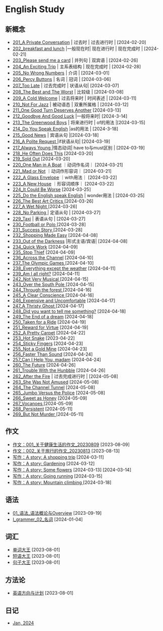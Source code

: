 # English Study

## 新概念

* [201_A Private Conversation](https://github.com/carloscn/english/issues/18) | 过去时 | 过去进行时 | [2024-02-20]
* [202_breakfast and lunch](https://github.com/carloscn/english/issues/19) |一般现在时| 现在进行时 | 现在完成时 | [2024-02-21]
* [203_Please send me a card](https://github.com/carloscn/english/issues/20)  | 并列句 | 双宾语 | [2024-02-26]
* [204_An Exciting Trip](https://github.com/carloscn/english/issues/21) | 主系表结构 | 现在完成时 | [2024-02-28]
* [205_No Wrong Numbers](https://github.com/carloscn/english/issues/22) | 介词 | [2024-03-01]
* [206_Percy Buttons](https://github.com/carloscn/english/issues/23) | 名词 | 冠词 | [2024-03-06]
* [207_Too Late](https://github.com/carloscn/english/issues/24) | 过去完成时 | 状语从句| [2024-03-07]
* [208_The Best and The Worst](https://github.com/carloscn/english/issues/25) | 比较级 | [2024-03-08]
* [209_A Cold Welcome](https://github.com/carloscn/english/issues/26) | 过去将来时 | 时间表述 | [2024-03-11]
* [210_Not For Jazz](https://github.com/carloscn/english/issues/29) | 被动语态 | 双重所属格 | [2024-03-12]
* [211_One Good Turn Deserves Another](https://github.com/carloscn/english/issues/31) [2024-03-13]
* [212_Goodbye And Good Luck](https://github.com/carloscn/english/issues/33) |一般将来时| [2024-3-14]
* [213_The Greenwood Boys](https://github.com/carloscn/english/issues/35) | 将来进行时 | of的用法 |[2024-03-15]
* [214_Do You Speak English](https://github.com/carloscn/english/issues/37) |as的用法 | [2024-3-18]
* [215_Good News](https://github.com/carloscn/english/issues/38) | 宾语从句 |[2024-03-18]
* [216_A Polite Request ](https://github.com/carloscn/english/issues/40) |if状语从句| [2024-03-19]
* [217_Always Young ](https://github.com/carloscn/english/issues/41) |情态动词| have to与must区别 | [2024-03-19]
* [218_He Often Does This](https://github.com/carloscn/english/issues/44) [2024-03-20]
* [219_Sold Out](https://github.com/carloscn/english/issues/45)  [2024-03-20]
* [220_One Man in A Boat](https://github.com/carloscn/english/issues/47) ｜动词作名词｜ [2024-03-21]
* [221_Mad or Not](https://github.com/carloscn/english/issues/48) ｜动词作形容词｜ [2024-03-21]
* [222_A Glass Envelope](https://github.com/carloscn/english/issues/50) ｜with用法｜ [2024-03-22]
* [223_A New House](https://github.com/carloscn/english/issues/51) ｜形容词顺序｜ [2024-03-22]
* [224_It Could Be Worse](https://github.com/carloscn/english/issues/53) [2024-03-25]
* [225_Do the English speak English](https://github.com/carloscn/english/issues/54) | wonder用法 | [2024-03-25]
* [226_The Best Art Critics ](https://github.com/carloscn/english/issues/56) [2024-03-26]
* [227_A Wet Night ](https://github.com/carloscn/english/issues/57) [2024-03-26]
* [228_No Parking ](https://github.com/carloscn/english/issues/60) | 定语从句 | [2024-03-27]
* [229_Taxi](https://github.com/carloscn/english/issues/61) | 表语从句 | [2024-03-27]
* [230_Football or Polo ](https://github.com/carloscn/english/issues/63) [2024-03-28]
* [231_Success Story ](https://github.com/carloscn/english/issues/64) [2024-03-28]
* [232_Shopping Made Easy](https://github.com/carloscn/english/issues/66) [2024-04-08]
* [233_Out of the Darkness](https://github.com/carloscn/english/issues/67) |形式主语/宾语| [2024-04-08]
* [234_Quick Work](https://github.com/carloscn/english/issues/70) [2024-04-09]
* [235_Stop Thief](https://github.com/carloscn/english/issues/71) [2024-04-09]
* [236_Across the Channel](https://github.com/carloscn/english/issues/74) [2024-04-10]
* [237_The Olympic Games ](https://github.com/carloscn/english/issues/75) [2024-04-10]
* [238_Everything except the weather](https://github.com/carloscn/english/issues/77) [2024-04-11]
* [239_Am I all right?](https://github.com/carloscn/english/issues/78) [2024-04-11]
* [242_Not Very Musical ](https://github.com/carloscn/english/issues/84) [2024-04-15]
* [243_Over the South Pole ](https://github.com/carloscn/english/issues/85) [2024-04-15]
* [244_Through the forest ](https://github.com/carloscn/english/issues/86) [2024-04-16]
* [245_A Clear Conscience ](https://github.com/carloscn/english/issues/87) [2024-04-16]
* [246_Expensive and Uncomfortable](https://github.com/carloscn/english/issues/89) [2024-04-17]
* [247_A Thristy Ghost ](https://github.com/carloscn/english/issues/90) [2024-04-17]
* [248_Did you want to tell me something?](https://github.com/carloscn/english/issues/93) [2024-04-18]
* [249_The End of a dream](https://github.com/carloscn/english/issues/94) [2024-04-18]
* [250_Taken for a Ride](https://github.com/carloscn/english/issues/96) [2024-04-19]
* [251_Reward for Virtue](https://github.com/carloscn/english/issues/97) [2024-04-19]
* [252_A Pretty Carpet](https://github.com/carloscn/english/issues/98) [2024-04-22]
* [253_Hot Snake](https://github.com/carloscn/english/issues/99) [2023-04-22]
* [254_Sticky Fingers](https://github.com/carloscn/english/issues/102) [2024-04-23]
* [255_Not a Gold Mine](https://github.com/carloscn/english/issues/103) [2024-04-23]
* [256_Faster Than Sound](https://github.com/carloscn/english/issues/105) [2024-04-24]
* [257_Can I Help You, madam](https://github.com/carloscn/english/issues/107) [2024-04-24]
* [260_The Future](https://github.com/carloscn/english/issues/110) [2024-04-26]
* [261_Trouble With the Hunbble](https://github.com/carloscn/english/issues/111) [2024-04-26]
* [262_After the Fire](https://github.com/carloscn/english/issues/114) | 过去完成进行时 | [2024-05-08]
* [263_She Was Not Amused](https://github.com/carloscn/english/issues/115) [2024-05-08]
* [264_The Channel Tunnel](https://github.com/carloscn/english/issues/116) [2024-05-08]
* [265_Jumbo Versus the Police](https://github.com/carloscn/english/issues/117) [2024-05-08]
* [266_Sweet as Honey](https://github.com/carloscn/english/issues/119) [2024-05-09]
* [267_Vocanoes ](https://github.com/carloscn/english/issues/120) [2024-05-09]
* [268_Persistent](https://github.com/carloscn/english/issues/123) [2024-05-11]
* [269_But Not Murder ](https://github.com/carloscn/english/issues/124) [2024-05-11]
## 作文
* [作文：001_关于健康生活的作文_20230809](https://github.com/carloscn/english/issues/6) [2023-08-09]
* [作文：002_关于旅行的作文_20230813](https://github.com/carloscn/english/issues/8) [2023-08-13]
* [写作：A story: A shopping trip](https://github.com/carloscn/english/issues/27) [2024-03-11]
* [写作：A story: Gardening](https://github.com/carloscn/english/issues/30) [2024-03-12]
* [写作：A story: Some flowers](https://github.com/carloscn/english/issues/32) [2024-03-13] [2024-03-14]
* [写作：A story: Going running](https://github.com/carloscn/english/issues/34) [2024-03-15]
* [写作：A story: Mountain climbing ](https://github.com/carloscn/english/issues/39) [2024-03-18]
## 语法
* [01_语法_语法概论与Overview](https://github.com/carloscn/english/issues/9) [2023-09-19]
* [I_grammer_02_名词](https://github.com/carloscn/english/issues/10) [2024-01-04]

## 词汇
* [单词大王](https://docs.google.com/spreadsheets/d/19JnOYMzr39maovVVY1MH8A72gUUxlVoI3N6g5iYSPF0/edit?usp=drive_web&ouid=106924728673329756443) [2023-08-01]
* [短语大王](https://docs.google.com/spreadsheets/d/1a2ZQJH7GG64CjUf3vBtnhKfOP5t1K0N9CcDSP9bSzao/edit#gid=0) [2023-08-01]
* [句子大王](https://docs.google.com/spreadsheets/d/1ykIJzGU6ZXABw_feIefMkp0HTFHo_PYM-a6y_ujcwM4/edit#gid=0) [2023-08-01]

## 方法论
* [英语方向与计划](https://github.com/carloscn/english/blob/master/method.md) [2023-08-01]

## 日记

* [Jan, 2024](https://github.com/carloscn/english/issues/12)
